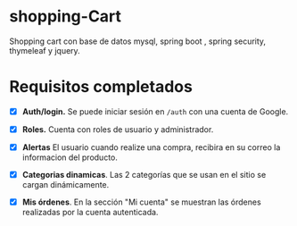 # shopping-Cart
Shopping cart con base de datos mysql, spring boot , spring security, thymeleaf y jquery.

# Requisitos completados
* [x] **Auth/login.** Se puede iniciar sesión en `/auth` con una cuenta de Google.
* [x] **Roles.** Cuenta con roles de usuario y administrador.
* [x] **Alertas** El usuario cuando realize una compra, recibira en su correo la informacion del producto.
* [x] **Categorias dinamicas**. Las 2 categorías que se usan en el sitio se cargan dinámicamente.
* [x] **Mis órdenes**. En la sección "Mi cuenta" se muestran las órdenes realizadas por la cuenta autenticada.

